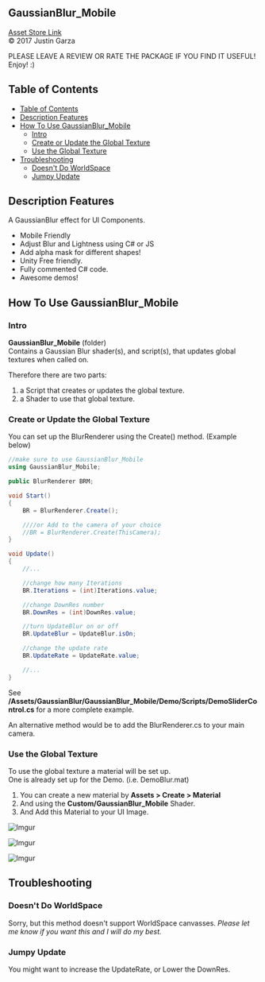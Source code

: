  GaussianBlur_Mobile
-------------------------------------
[Asset Store Link](http://u3d.as/yJk)  
© 2017 Justin Garza

PLEASE LEAVE A REVIEW OR RATE THE PACKAGE IF YOU FIND IT USEFUL!
Enjoy! :)

## Table of Contents

<!-- TOC -->

- [Table of Contents](#table-of-contents)
- [Description Features](#description-features)
- [How To Use GaussianBlur_Mobile](#how-to-use-gaussianblur_mobile)
    - [Intro](#intro)
    - [Create or Update the Global Texture](#create-or-update-the-global-texture)
    - [Use the Global Texture](#use-the-global-texture)
- [Troubleshooting](#troubleshooting)
    - [Doesn't Do WorldSpace](#doesnt-do-worldspace)
    - [Jumpy Update](#jumpy-update)

<!-- /TOC -->

## Description Features

A GaussianBlur effect for UI Components.

* Mobile Friendly
* Adjust Blur and Lightness using C# or JS
* Add alpha mask for different shapes!
* Unity Free friendly.
* Fully commented C# code.
* Awesome demos!

## How To Use GaussianBlur_Mobile

### Intro

**GaussianBlur_Mobile** (folder)  
Contains a Gaussian Blur shader(s), and script(s), that updates global textures when called on.  

Therefore there are two parts:  
1. a Script that creates or updates the global texture.
2. a Shader to use that global texture.


### Create or Update the Global Texture

You can set up the BlurRenderer using the Create() method. (Example below) 
~~~cs
//make sure to use GaussianBlur_Mobile
using GaussianBlur_Mobile;

public BlurRenderer BRM;

void Start()
{
	BR = BlurRenderer.Create();

	////or Add to the camera of your choice 
	//BR = BlurRenderer.Create(ThisCamera);
}

void Update() 
{
	//...

	//change how many Iterations
	BR.Iterations = (int)Iterations.value;

	//change DownRes number
	BR.DownRes = (int)DownRes.value;

	//turn UpdateBlur on or off
	BR.UpdateBlur = UpdateBlur.isOn;

	//change the update rate
	BR.UpdateRate = UpdateRate.value;

	//...
}

~~~

See **/Assets/GaussianBlur/GaussianBlur_Mobile/Demo/Scripts/DemoSliderControl.cs** for a more complete example.

An alternative method would be to add the BlurRenderer.cs to your main camera.

### Use the Global Texture

To use the global texture a material will be set up.  
One is already set up for the Demo. (i.e. DemoBlur.mat)  

1. You can create a new material by **Assets > Create > Material**  
2. And using the **Custom/GaussianBlur_Mobile** Shader.  
3. And Add this Material to your UI Image.

![Imgur](https://i.imgur.com/5aJb2D4m.png)  

![Imgur](https://i.imgur.com/bpOggyxm.png)

![Imgur](https://i.imgur.com/pB5K7Y4m.png)



## Troubleshooting

### Doesn't Do WorldSpace

Sorry, but this method doesn't support WorldSpace canvasses.
*Please let me know if you want this and I will do my best.*

### Jumpy Update

You might want to increase the UpdateRate, or Lower the DownRes.  

